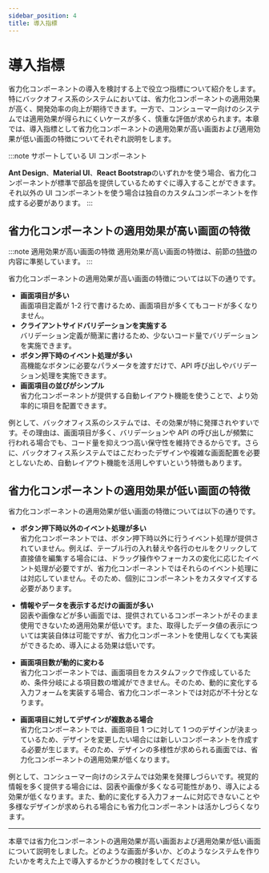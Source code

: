 ```yaml
---
sidebar_position: 4
title: 導入指標
---
```


# 導入指標

省力化コンポーネントの導入を検討する上で役立つ指標について紹介をします。特にバックオフィス系のシステムにおいては、省力化コンポーネントの適用効果が高く、開発効率の向上が期待できます。一方で、コンシューマー向けのシステムでは適用効果が得られにくいケースが多く、慎重な評価が求められます。本章では、導入指標として省力化コンポーネントの適用効果が高い画面および適用効果が低い画面の特徴についてそれぞれ説明をします。

:::note サポートしている UI コンポーネント

<strong>Ant Design</strong>、<strong>Material UI</strong>、<strong>React Bootstrap</strong>のいずれかを使う場合、省力化コンポーネントが標準で部品を提供しているためすぐに導入することができます。それ以外の UI コンポーネントを使う場合は独自のカスタムコンポーネントを作成する必要があります。
:::

## 省力化コンポーネントの適用効果が高い画面の特徴

:::note 適用効果が高い画面の特徴
適用効果が高い画面の特徴は、前節の[特徴](./features.md)の内容に準拠しています。
:::

省力化コンポーネントの適用効果が高い画面の特徴については以下の通りです。

- <strong>画面項目が多い</strong>  
  画面項目定義が 1-2 行で書けるため、画面項目が多くてもコードが多くなりません。
- <strong>クライアントサイドバリデーションを実施する</strong>  
  バリデーション定義が簡潔に書けるため、少ないコード量でバリデーションを実施できます。
- <strong>ボタン押下時のイベント処理が多い</strong>  
  高機能なボタンに必要なパラメータを渡すだけで、API 呼び出しやバリデーション処理を実施できます。
- <strong>画面項目の並びがシンプル</strong>  
  省力化コンポーネントが提供する自動レイアウト機能を使うことで、より効率的に項目を配置できます。

例として、バックオフィス系のシステムでは、その効果が特に発揮されやすいです。その理由は、画面項目が多く、バリデーションや API の呼び出しが頻繁に行われる場合でも、コード量を抑えつつ高い保守性を維持できるからです。さらに、バックオフィス系システムではこだわったデザインや複雑な画面配置を必要としないため、自動レイアウト機能を活用しやすいという特徴もあります。

## 省力化コンポーネントの適用効果が低い画面の特徴

省力化コンポーネントの適用効果が低い画面の特徴については以下の通りです。

- <strong>ボタン押下時以外のイベント処理が多い</strong>  
  省力化コンポーネントでは、ボタン押下時以外に行うイベント処理が提供されていません。例えば、テーブル行の入れ替えや各行のセルをクリックして直接値を編集する場合には、ドラッグ操作やフォーカスの変化に応じたイベント処理が必要ですが、省力化コンポーネントではそれらのイベント処理には対応していません。そのため、個別にコンポーネントをカスタマイズする必要があります。

- <strong>情報やデータを表示するだけの画面が多い</strong>  
  図表や画像などが多い画面では、提供されているコンポーネントがそのまま使用できないため適用効果が低いです。また、取得したデータ値の表示については実装自体は可能ですが、省力化コンポーネントを使用しなくても実装ができるため、導入による効果は低いです。

- <strong>画面項目数が動的に変わる</strong>  
  省力化コンポーネントでは、画面項目をカスタムフックで作成しているため、条件分岐による項目数の増減ができません。そのため、動的に変化する入力フォームを実装する場合、省力化コンポーネントでは対応が不十分となります。

- <strong>画面項目に対してデザインが複数ある場合</strong>  
  省力化コンポーネントでは、画面項目 1 つに対して 1 つのデザインが決まっているため、デザインを変更したい場合には新しいコンポーネントを作成する必要が生じます。そのため、デザインの多様性が求められる画面では、省力化コンポーネントの適用効果が低くなります。

例として、コンシューマー向けのシステムでは効果を発揮しづらいです。視覚的情報を多く提供する場合には、図表や画像が多くなる可能性があり、導入による効果が低くなります。また、動的に変化する入力フォームに対応できないことや多様なデザインが求められる場合にも省力化コンポーネントは活かしづらくなります。

<hr/>
本章では省力化コンポーネントの適用効果が高い画面および適用効果が低い画面について説明をしました。どのような画面が多いか、どのようなシステムを作りたいかを考えた上で導入するかどうかの検討をしてください。
